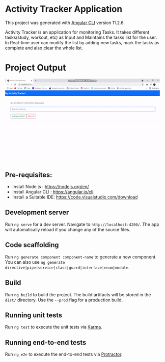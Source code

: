 # Activity Tracker Application

This project was generated with [Angular CLI](https://github.com/angular/angular-cli) version 11.2.6.

Activity Tracker is an application for monitoring Tasks.
It takes different tasks(study, workout, etc) as Input and Maintains the tasks list for the user. In Real-time user can modify the list by adding new tasks, mark the tasks as complete and also clear the whole list.

# Project Output
![](https://github.com/rutuja1302/Activity-Tracker/blob/main/src/assets/activity-tracker-output.gif)

## Pre-requisites:
- Install Node js : https://nodejs.org/en/
- Install Angular CLI : https://angular.io/cli
- Install a Suitable IDE: https://code.visualstudio.com/download

## Development server

Run `ng serve` for a dev server. Navigate to `http://localhost:4200/`. The app will automatically reload if you change any of the source files.

## Code scaffolding

Run `ng generate component component-name` to generate a new component. You can also use `ng generate directive|pipe|service|class|guard|interface|enum|module`.

## Build

Run `ng build` to build the project. The build artifacts will be stored in the `dist/` directory. Use the `--prod` flag for a production build.

## Running unit tests

Run `ng test` to execute the unit tests via [Karma](https://karma-runner.github.io).

## Running end-to-end tests

Run `ng e2e` to execute the end-to-end tests via [Protractor](http://www.protractortest.org/).
